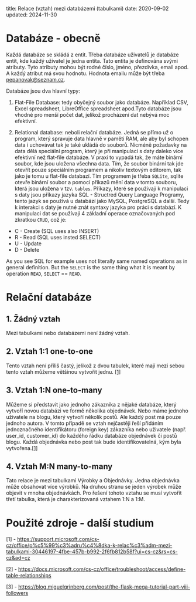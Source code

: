 title: Relace (vztah) mezi databázemi (tabulkami)
date: 2020-09-02
updated: 2024-11-30

# Databáze - obecně

Každá databáze se skládá z entit. Třeba databáze uživatelů je databáze entit, kde každý uživatel je jedna entita. Tato entita je definována svými atributy. Tyto atributy mohou být rodné číslo, jméno, přezdívka, email apod. A každý atribut má svou hodnotu. Hodnota emailu může být třeba pepanovak@seznam.cz.

Databáze jsou dva hlavní typy:

1. Flat-File Database: tedy obyčejný soubor jako databáze. Například CSV, Excel spreadsheet, LibreOffice spreadsheet apod.Tyto databáze jsou vhodné pro menší počet dat, jelikož procházení dat nebývá moc efektivní.

2. Relational database: neboli relační databáze. Jedná se přímo už o program, který spravuje data hlavně v paměti RAM, ale aby byl schopen data i uchovávat tak je také ukládá do souborů. Nicméně požadavky na data dělá speciální program, který je při manipulaci s daty daleko více efektivní než flat-file databáze. V praxi to vypadá tak, že máte binární soubor, kde jsou uložena všechna data. Tím, že soubor binární tak jde otevřít pouze speciálním programem a nikoliv textovým editorem, tak jako je tomu u flat-file databazí. Tím programem je třeba `SQLite`, sqlite otevře binární soubor a pomocí příkazů mění data v tomto souboru, která jsou uložena v tzv. `tables`. Příkazy, které se použivají k manipulaci s daty jsou příkazy jazyka SQL - Structred Query Language Programy, tento jazyk se používá u databází jako MySQL, PostgreSQL a další. Tedy k interakci s daty je nutné znát syntaxy jazyka pro práci s databází. K manipulaci dat se používají 4 základní operace označovaných pod zkratkou `CRUD`, což je:

- C - Create (SQL uses also INSERT)
- R - Read (SQL uses insted SELECT)
- U - Update
- D - Delete

As you see SQL for example uses not literally same named operations as in general definition. But the `SELECT` is the same thing what it is meant by operation `READ`, `SELECT` == `READ`.

# Relační databáze

## 1. Žádný vztah

Mezi tabulkami nebo databázemi není žádný vztah.

## 2. Vztah 1:1 one-to-one

Tento vztah není příliš častý, jelikož z dvou tabulek, které mají mezi sebou tento vztah můžeme většinou vytvořit jednu. [[1]](#link1)

## 3. Vztah 1:N one-to-many

Můžeme si představit jako jednoho zákazníka z nějaké databáze, který vytvoří novou databázi ve formě několika objednávek. Nebo máme jednoho uživatele na blogu, který vytvoří několik postů. Ale každý post má pouze jednoho autora. V tomto případě se vztah nejčastěji řeší přidáním jednoznačného identifikátoru (foreign key) zákazníka nebo uživatele (např. user_id, customer_id) do každého řádku databáze objednávek či postů blogu. Každá objednávka nebo post tak bude identifikovatelná, kým byla vytvořena.[[1]](#link1)

## 4. Vztah M:N many-to-many

Tato relace je mezi tabulkami Výrobky a Objednávky. Jedna objednávka může obsahovat více výrobků. Na druhou stranu se jeden výrobek může objevit v mnoha objednávkách. Pro řešení tohoto vztahu se musí vytvořit třetí tabulka, která je charakterizovaná vztahem 1:N a 1:M.

# Použité zdroje - další studium

[1] - https://support.microsoft.com/cs-cz/office/p%c5%99%c3%adru%c4%8dka-k-relac%c3%adm-mezi-tabulkami-30446197-4fbe-457b-b992-2f6fb812b58f?ui=cs-cz&rs=cs-cz&ad=cz <a name="link1"></a>

[2] - https://docs.microsoft.com/cs-cz/office/troubleshoot/access/define-table-relationships

[3] - https://blog.miguelgrinberg.com/post/the-flask-mega-tutorial-part-viii-followers
